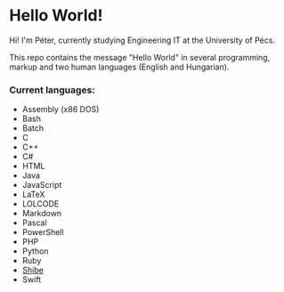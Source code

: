 # Hello World!
Hi! I'm Péter, currently studying Engineering IT at the University of Pécs.

This repo contains the message "Hello World" in several programming, markup and two human languages (English and Hungarian).

### Current languages:
  * Assembly (x86 DOS)
  * Bash
  * Batch
  * C
  * C++
  * C#
  * HTML
  * Java
  * JavaScript
  * LaTeX
  * LOLCODE
  * Markdown
  * Pascal
  * PowerShell
  * PHP
  * Python
  * Ruby
  * [Shibe](https://github.com/justinmeza/doge)
  * Swift
